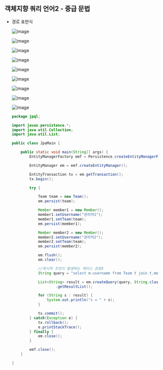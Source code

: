 ## **객체지향 쿼리 언어2 - 중급 문법**
  * 경로 표현식
    
    ![image](https://user-images.githubusercontent.com/79301439/175485334-0d62fa12-efe3-4bc0-8b90-6cdc28e30572.png)
    
    ![image](https://user-images.githubusercontent.com/79301439/175485399-477a2bbf-3061-4565-88df-74fe79440463.png)
    
    ![image](https://user-images.githubusercontent.com/79301439/175485470-4727a4dd-e296-4c4e-9445-4fb6a93c20ae.png)
    
    ![image](https://user-images.githubusercontent.com/79301439/175485535-5c56c1f1-b4c2-4f9d-a21d-22155284e3db.png)
    
    ![image](https://user-images.githubusercontent.com/79301439/175485578-fd764ade-8cec-43c3-9f46-4b7d1af956ea.png)
    
    ![image](https://user-images.githubusercontent.com/79301439/175485626-754d7602-ffba-4a10-85cb-fc31a7a3fdda.png)
    
    ![image](https://user-images.githubusercontent.com/79301439/175485680-7ffbf363-1e62-49e7-8179-4cfe38688b7c.png)
    
    ![image](https://user-images.githubusercontent.com/79301439/175485726-717e60f6-3bb7-4f73-ad0b-0b0671746de4.png)
    
    ![image](https://user-images.githubusercontent.com/79301439/175485797-dcdf82c0-c569-4b6a-a9e5-3aaeedf9b995.png)
    
    ```java
    package jpql;

    import javax.persistence.*;
    import java.util.Collection;
    import java.util.List;

    public class JpaMain {

        public static void main(String[] args) {
            EntityManagerFactory emf = Persistence.createEntityManagerFactory("hello");

            EntityManager em = emf.createEntityManager();

            EntityTransaction tx = em.getTransaction();
            tx.begin();

            try {

                Team team = new Team();
                em.persist(team);

                Member member1 = new Member();
                member1.setUsername("관리자1");
                member1.setTeam(team);
                em.persist(member1);

                Member member2 = new Member();
                member2.setUsername("관리자2");
                member2.setTeam(team);
                em.persist(member2);

                em.flush();
                em.clear();

                //묵시적 조인이 발생하는 케이스 권장X
                String query = "select m.username from Team t join t.members m"; //명시적 조인

                List<String> result = em.createQuery(query, String.class)
                        .getResultList();

                for (String s : result) {
                    System.out.println("s = " + s);
                }

                tx.commit();
            } catch(Exception e) {
                tx.rollback();
                e.printStackTrace();
            } finally {
                em.close();
            }

            emf.close();
        }

    }
    ```

